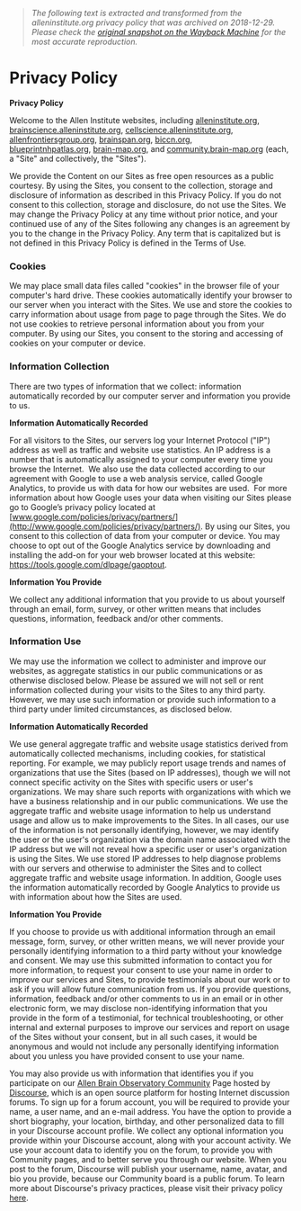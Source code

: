 > *The following text is extracted and transformed from the alleninstitute.org privacy policy that was archived on 2018-12-29. Please check the [original snapshot on the Wayback Machine](https://web.archive.org/web/20181229193249id_/https%3A//www.alleninstitute.org/legal/privacy-policy) for the most accurate reproduction.*

# Privacy Policy

**Privacy Policy**

Welcome to the Allen Institute websites, including [alleninstitute.org](http://www.alleninstitute.org/), [brainscience.alleninstitute.org](http://www.alleninstitute.org/what-we-do/brain-science/), [cellscience.alleninstitute.org](http://www.alleninstitute.org/what-we-do/cell-science/), [allenfrontiersgroup.org](http://allenfrontiersgroup.org/), [brainspan.org](http://www.brainspan.org/), [biccn.org](https://biccn.org/), [blueprintnhpatlas.org](http://www.blueprintnhpatlas.org/), [brain-map.org](http://www.brain-map.org/), and [community.brain-map.org](https://community.brain-map.org/) (each, a "Site" and collectively, the "Sites").

We provide the Content on our Sites as free open resources as a public courtesy. By using the Sites, you consent to the collection, storage and disclosure of information as described in this Privacy Policy. If you do not consent to this collection, storage and disclosure, do not use the Sites. We may change the Privacy Policy at any time without prior notice, and your continued use of any of the Sites following any changes is an agreement by you to the change in the Privacy Policy. Any term that is capitalized but is not defined in this Privacy Policy is defined in the Terms of Use.

### Cookies

We may place small data files called "cookies" in the browser file of your computer's hard drive. These cookies automatically identify your browser to our server when you interact with the Sites. We use and store the cookies to carry information about usage from page to page through the Sites. We do not use cookies to retrieve personal information about you from your computer. By using our Sites, you consent to the storing and accessing of cookies on your computer or device.

### Information Collection

There are two types of information that we collect: information automatically recorded by our computer server and information you provide to us.

**Information Automatically Recorded**

For all visitors to the Sites, our servers log your Internet Protocol ("IP") address as well as traffic and website use statistics. An IP address is a number that is automatically assigned to your computer every time you browse the Internet.  We also use the data collected according to our agreement with Google to use a web analysis service, called Google Analytics, to provide us with data for how our websites are used.  For more information about how Google uses your data when visiting our Sites please go to Google’s privacy policy located at [www.google.com/policies/privacy/partners/](http://www.google.com/policies/privacy/partners/). By using our Sites, you consent to this collection of data from your computer or device. You may choose to opt out of the Google Analytics service by downloading and installing the add-on for your web browser located at this website: <https://tools.google.com/dlpage/gaoptout>.

**Information You Provide**

We collect any additional information that you provide to us about yourself through an email, form, survey, or other written means that includes questions, information, feedback and/or other comments.

### Information Use

We may use the information we collect to administer and improve our websites, as aggregate statistics in our public communications or as otherwise disclosed below. Please be assured we will not sell or rent information collected during your visits to the Sites to any third party. However, we may use such information or provide such information to a third party under limited circumstances, as disclosed below.

**Information Automatically Recorded**

We use general aggregate traffic and website usage statistics derived from automatically collected mechanisms, including cookies, for statistical reporting. For example, we may publicly report usage trends and names of organizations that use the Sites (based on IP addresses), though we will not connect specific activity on the Sites with specific users or user's organizations. We may share such reports with organizations with which we have a business relationship and in our public communications. We use the aggregate traffic and website usage information to help us understand usage and allow us to make improvements to the Sites. In all cases, our use of the information is not personally identifying, however, we may identify the user or the user's organization via the domain name associated with the IP address but we will not reveal how a specific user or user's organization is using the Sites. We use stored IP addresses to help diagnose problems with our servers and otherwise to administer the Sites and to collect aggregate traffic and website usage information. In addition, Google uses the information automatically recorded by Google Analytics to provide us with information about how the Sites are used.

**Information You Provide**

If you choose to provide us with additional information through an email message, form, survey, or other written means, we will never provide your personally identifying information to a third party without your knowledge and consent. We may use this submitted information to contact you for more information, to request your consent to use your name in order to improve our services and Sites, to provide testimonials about our work or to ask if you will allow future communication from us. If you provide questions, information, feedback and/or other comments to us in an email or in other electronic form, we may disclose non-identifying information that you provide in the form of a testimonial, for technical troubleshooting, or other internal and external purposes to improve our services and report on usage of the Sites without your consent, but in all such cases, it would be anonymous and would not include any personally identifying information about you unless you have provided consent to use your name.

You may also provide us with information that identifies you if you participate on our [Allen Brain Observatory Community](https://community.brain-map.org/) Page hosted by [Discourse](https://www.discourse.org/), which is an open source platform for hosting Internet discussion forums. To sign up for a forum account, you will be required to provide your name, a user name, and an e-mail address. You have the option to provide a short biography, your location, birthday, and other personalized data to fill in your Discourse account profile. We collect any optional information you provide within your Discourse account, along with your account activity. We use your account data to identify you on the forum, to provide you with Community pages, and to better serve you through our website. When you post to the forum, Discourse will publish your username, name, avatar, and bio you provide, because our Community board is a public forum. To learn more about Discourse's privacy practices, please visit their privacy policy [here](https://meta.discourse.org/privacy).
